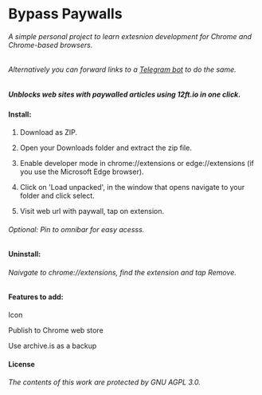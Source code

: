 # Bypass Paywalls

###### _A simple personal project to learn extesnion development for Chrome and Chrome-based browsers._

###### _Alternatively you can forward links to a [Telegram bot](https://github.com/Grahtni/Bypass-Paywalls-Telegram-Bot/) to do the same._

##### Unblocks web sites with paywalled articles using 12ft.io in one click.

#### Install:

1. Download as ZIP.

2. Open your Downloads folder and extract the zip file.

3. Enable developer mode in chrome://extensions or edge://extensions (if you use the Microsoft Edge browser).

4. Click on 'Load unpacked', in the window that opens navigate to your folder and click select.

5. Visit web url with paywall, tap on extension.

###### *Optional: Pin to omnibar for easy acesss.*

#### Uninstall:

###### Naivgate to chrome://extensions, find the extension and tap Remove.

#### Features to add:

Icon

Publish to Chrome web store

Use archive.is as a backup

#### License

###### The contents of this work are protected by GNU AGPL 3.0.
